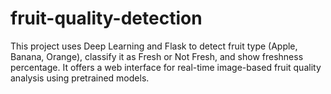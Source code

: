# fruit-quality-detection
This project uses Deep Learning and Flask to detect fruit type (Apple, Banana, Orange), classify it as Fresh or Not Fresh, and show freshness percentage. It offers a web interface for real-time image-based fruit quality analysis using pretrained models.
